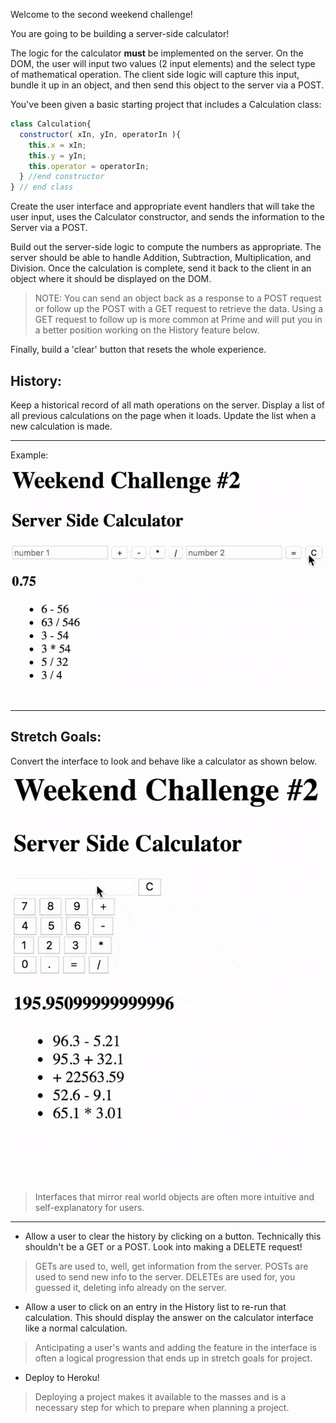 Welcome to the second weekend challenge!

You are going to be building a server-side calculator!

The logic for the calculator **must** be implemented on the server. On the DOM, the user will input two values (2 input elements) and the select type of mathematical operation. The client side logic will capture this input, bundle it up in an object, and then send this object to the server via a POST.

You've been given a basic starting project that includes a Calculation class:

```javascript
class Calculation{
  constructor( xIn, yIn, operatorIn ){
    this.x = xIn;
    this.y = yIn;
    this.operator = operatorIn;
  } //end constructor
} // end class
```

Create the user interface and appropriate event handlers that will take the user input, uses the Calculator constructor, and sends the information to the Server via a POST.

Build out the server-side logic to compute the numbers as appropriate. The server should be able to handle Addition, Subtraction, Multiplication, and Division. Once the calculation is complete, send it back to the client in an object where it should be displayed on the DOM.

> NOTE: You can send an object back as a response to a POST request or follow up the POST with a GET request to retrieve the data. Using a GET request to follow up is more common at Prime and will put you in a better position working on the History feature below.

Finally, build a 'clear' button that resets the whole experience.

## History:
Keep a historical record of all math operations on the server. Display a list of all previous calculations on the page when it loads. Update the list when a new calculation is made.

---
Example:

![base mode interface](images/baseMode_interface.gif)

---
## Stretch Goals:

Convert the interface to look and behave like a calculator as shown below.

![calculator interface](images/stretchGoal_interface.gif)

> Interfaces that mirror real world objects are often more intuitive and self-explanatory for users.

---

- Allow a user to clear the history by clicking on a button. Technically this shouldn't be a GET or a POST. Look into making a DELETE request!

> GETs are used to, well, get information from the server. POSTs are used to send new info to the server. DELETEs are used for, you guessed it, deleting info already on the server.

- Allow a user to click on an entry in the History list to re-run that calculation. This should display the answer on the calculator interface like a normal calculation.

> Anticipating a user's wants and adding the feature in the interface is often a logical progression that ends up in stretch goals for project.

- Deploy to Heroku!

> Deploying a project makes it available to the masses and is a necessary step for which to prepare when planning a project.
